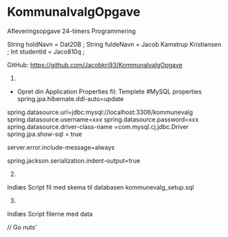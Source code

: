 # KommunalvalgOpgave

Afleveringsopgave 24-timers Programmering

String holdNavn = Dat20B ;
String fuldeNavn = Jacob Kamstrup Kristiansen ; 
Int studentId = Jaco810q ;

GitHub: 
https://github.com/Jacobkri93/KommunalvalgOpgave

1.
- Opret din Application Properties fil:
Templete
#MySQL properties
spring.jpa.hibernate.ddl-auto=update

spring.datasource.url=jdbc:mysql://localhost:3306/kommunevalg
spring.datasource.username=xxx
spring.datasource.password=xxx
spring.datasource.driver-class-name =com.mysql.cj.jdbc.Driver
spring.jpa.show-sql = true


server.error.include-message=always

spring.jackson.serialization.indent-output=true


2.
Indlæs Script fil med skema til databasen 
kommunevalg_setup.sql

3. 
Indlæs Script filerne med data




// Go nuts'
